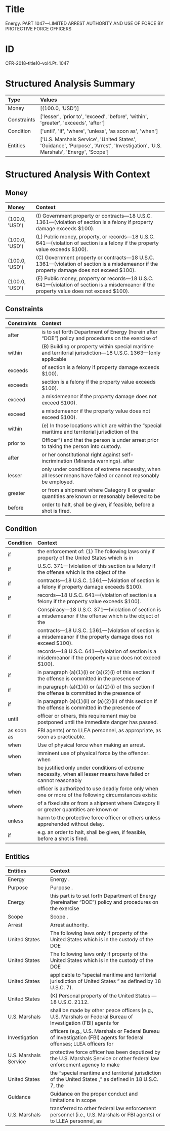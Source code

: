 # Title

 Energy. PART 1047—LIMITED ARREST AUTHORITY AND USE OF FORCE BY PROTECTIVE FORCE OFFICERS


# ID

 CFR-2018-title10-vol4.Pt. 1047


# Structured Analysis Summary

| Type        | Values                                                                                                                           |
|:------------|:---------------------------------------------------------------------------------------------------------------------------------|
| Money       | [(100.0, 'USD')]                                                                                                                 |
| Constraints | ['lesser', 'prior to', 'exceed', 'before', 'within', 'greater', 'exceeds', 'after']                                              |
| Condition   | ['until', 'if', 'where', 'unless', 'as soon as', 'when']                                                                         |
| Entities    | ['U.S. Marshals Service', 'United States', 'Guidance', 'Purpose', 'Arrest', 'Investigation', 'U.S. Marshals', 'Energy', 'Scope'] |


# Structured Analysis With Context

 


## Money

| Money          | Context                                                                                                                                              |
|:---------------|:-----------------------------------------------------------------------------------------------------------------------------------------------------|
| (100.0, 'USD') | (I) Government property or contracts&#8212;18 U.S.C. 1361&#8212;(violation of section is a felony if property damage exceeds $100).                  |
| (100.0, 'USD') | (L) Public money, property, or records&#8212;18 U.S.C. 641&#8212;(violation of section is a felony if the property value exceeds $100).              |
| (100.0, 'USD') | (C) Government property or contracts&#8212;18 U.S.C. 1361&#8212;(violation of section is a misdemeanor if the property damage does not exceed $100). |
| (100.0, 'USD') | (E) Public money, property or records&#8212;18 U.S.C. 641&#8212;(violation of section is a misdemeanor if the property value does not exceed $100).  |


## Constraints

| Constraints   | Context                                                                                                                    |
|:--------------|:---------------------------------------------------------------------------------------------------------------------------|
| after         | is to set forth Department of Energy (herein after &#8220;DOE&#8221;) policy and procedures on the exercise of             |
| within        | (B) Building or property  within special maritime and territorial jurisdiction&#8212;18 U.S.C. 1363&#8212;(only applicable |
| exceeds       | of section is a felony if property damage exceeds  $100).                                                                  |
| exceeds       | section is a felony if the property value exceeds  $100).                                                                  |
| exceed        | a misdemeanor if the property damage does not exceed  $100).                                                               |
| exceed        | a misdemeanor if the property value does not exceed  $100).                                                                |
| within        | (e) In those locations which are  within the &#8220;special maritime and territorial jurisdiction of the                   |
| prior to      | Officer&#8221;) and that the person is under arrest prior to  taking the person into custody.                              |
| after         | or her constitutional right against self-incrimination (Miranda warnings). after                                           |
| lesser        | only under conditions of extreme necessity, when all lesser  means have failed or cannot reasonably be employed.           |
| greater       | or from a shipment where Category II or greater quantities are known or reasonably believed to be                          |
| before        | order to halt, shall be given, if feasible, before  a shot is fired.                                                       |


## Condition

| Condition   | Context                                                                                                                    |
|:------------|:---------------------------------------------------------------------------------------------------------------------------|
| if          | the enforcement of: (1) The following laws only if property of the United States which is in                               |
| if          | U.S.C. 371&#8212;(violation of this section is a felony if the offense which is the object of the                          |
| if          | contracts&#8212;18 U.S.C. 1361&#8212;(violation of section is a felony if  property damage exceeds $100).                  |
| if          | records&#8212;18 U.S.C. 641&#8212;(violation of section is a felony if  the property value exceeds $100).                  |
| if          | Conspiracy&#8212;18 U.S.C. 371&#8212;(violation of section is a misdemeanor if the offense which is the object of the      |
| if          | contracts&#8212;18 U.S.C. 1361&#8212;(violation of section is a misdemeanor if  the property damage does not exceed $100). |
| if          | records&#8212;18 U.S.C. 641&#8212;(violation of section is a misdemeanor if  the property value does not exceed $100).     |
| if          | in paragraph (a)(1)(i) or (a)(2)(i) of this section if the offense is committed in the presence of                         |
| if          | in paragraph (a)(1)(i) or (a)(2)(i) of this section if the offense is committed in the presence of                         |
| if          | in paragraph (a)(1)(ii) or (a)(2)(ii) of this section if the offense is committed in the presence of                       |
| until       | officer or others, this requirement may be postponed until  the immediate danger has passed.                               |
| as soon as  | FBI agents) or to LLEA personnel, as appropriate, as soon as  practicable.                                                 |
| when        | Use of physical force  when  making an arrest.                                                                             |
| when        | imminent use of physical force by the offender. when                                                                       |
| when        | be justified only under conditions of extreme necessity, when all lesser means have failed or cannot reasonably            |
| when        | officer is authorized to use deadly force only when one or more of the following circumstances exists:                     |
| where       | of a fixed site or from a shipment where Category II or greater quantities are known or                                    |
| unless      | harm to the protective force officer or others unless  apprehended without delay.                                          |
| if          | e.g. an order to halt, shall be given, if  feasible, before a shot is fired.                                               |


## Entities

| Entities              | Context                                                                                                                  |
|:----------------------|:-------------------------------------------------------------------------------------------------------------------------|
| Energy                | Energy .                                                                                                                 |
| Purpose               | Purpose .                                                                                                                |
| Energy                | this part is to set forth Department of Energy (hereinafter &#8220;DOE&#8221;) policy and procedures on the exercise     |
| Scope                 | Scope .                                                                                                                  |
| Arrest                | Arrest  authority.                                                                                                       |
| United States         | The following laws only if property of the United States which is in the custody of the DOE                              |
| United States         | The following laws only if property of the United States which is in the custody of the DOE                              |
| United States         | applicable to &#8220;special maritime and territorial jurisdiction of United States &#8221; as defined by 18 U.S.C. 7).  |
| United States         | (K) Personal property of the  United States &#8212;18 U.S.C. 2112.                                                       |
| U.S. Marshals         | shall be made by other peace officers (e.g., U.S. Marshals or Federal Bureau of Investigation (FBI) agents for           |
| Investigation         | officers (e.g., U.S. Marshals or Federal Bureau of Investigation (FBI) agents for federal offenses; LLEA officers for    |
| U.S. Marshals Service | protective force officer has been deputized by the U.S. Marshals Service or other federal law enforcement agency to make |
| United States         | the &#8220;special maritime and territorial jurisdiction of the United States ,&#8221; as defined in 18 U.S.C. 7, the    |
| Guidance              | Guidance on the proper conduct and limitations in scope                                                                  |
| U.S. Marshals         | transferred to other federal law enforcement personnel (i.e., U.S. Marshals or FBI agents) or to LLEA personnel, as      |


